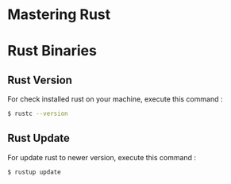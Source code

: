 # Mastering Rust





# Rust Binaries



## Rust Version

For check installed rust on your machine, execute this command :

```bash
$ rustc --version
```



## Rust Update 

For update rust to newer version, execute this command : 

```bash
$ rustup update
```


